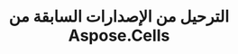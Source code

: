 ﻿---
title: الترحيل من الإصدارات السابقة من Aspose.Cells
type: docs
weight: 100
url: /ar/cpp/migrating-from-earlier-versions-of-aspose-cells/
---
